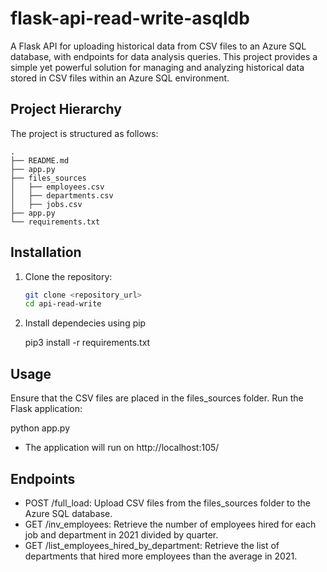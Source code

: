 # flask-api-read-write-asqldb

A Flask API for uploading historical data from CSV files to an Azure SQL database, with endpoints for data analysis queries. This project provides a simple yet powerful solution for managing and analyzing historical data stored in CSV files within an Azure SQL environment.

## Project Hierarchy

The project is structured as follows:
```
.
├── README.md
├── app.py
├── files_sources
│   ├── employees.csv
│   ├── departments.csv
│   ├── jobs.csv
├── app.py
└── requirements.txt
```
  
## Installation

1. Clone the repository:

   ```bash
   git clone <repository_url>
   cd api-read-write
   
2. Install dependecies using pip
   
   pip3 install -r requirements.txt

## Usage

Ensure that the CSV files are placed in the files_sources folder.
Run the Flask application:

python app.py
* The application will run on http://localhost:105/

## Endpoints
* POST /full_load: Upload CSV files from the files_sources folder to the Azure SQL database.
* GET /inv_employees: Retrieve the number of employees hired for each job and department in 2021 divided by quarter.
* GET /list_employees_hired_by_department: Retrieve the list of departments that hired more employees than the average in 2021.